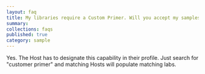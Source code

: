 ```yaml
---
layout: faq
title: My libraries require a Custom Primer. Will you accept my samples for sequencing?
summary:
collections: faqs
published: true
category: sample
---
```


Yes. The Host has to designate this capability in their profile. Just search for "customer primer" and matching Hosts will populate matching labs.
